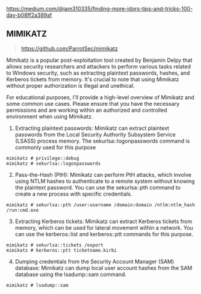 https://medium.com/@iam310335/finding-more-idors-tips-and-tricks-100-day-b08ff2a389af


## MIMIKATZ
> https://github.com/ParrotSec/mimikatz
> 
Mimikatz is a popular post-exploitation tool created by Benjamin Delpy that allows security researchers and attackers to perform various tasks related to Windows security, such as extracting plaintext passwords, hashes, and Kerberos tickets from memory. It's crucial to note that using Mimikatz without proper authorization is illegal and unethical.

For educational purposes, I'll provide a high-level overview of Mimikatz and some common use cases. Please ensure that you have the necessary permissions and are working within an authorized and controlled environment when using Mimikatz.

1. Extracting plaintext passwords: Mimikatz can extract plaintext passwords from the Local Security Authority Subsystem Service (LSASS) process memory. The sekurlsa::logonpasswords command is commonly used for this purpose

```
mimikatz # privilege::debug
mimikatz # sekurlsa::logonpasswords
```
2. Pass-the-Hash (PtH): Mimikatz can perform PtH attacks, which involve using NTLM hashes to authenticate to a remote system without knowing the plaintext password. You can use the sekurlsa::pth command to create a new process with specific credentials.

```
mimikatz # sekurlsa::pth /user:username /domain:domain /ntlm:ntlm_hash /run:cmd.exe
```

3. Extracting Kerberos tickets: Mimikatz can extract Kerberos tickets from memory, which can be used for lateral movement within a network. You can use the kerberos::list and kerberos::ptt commands for this purpose.
```
mimikatz # sekurlsa::tickets /export
mimikatz # kerberos::ptt ticketname.kirbi
```

4. Dumping credentials from the Security Account Manager (SAM) database: Mimikatz can dump local user account hashes from the SAM database using the lsadump::sam command.

```
mimikatz # lsadump::sam
```